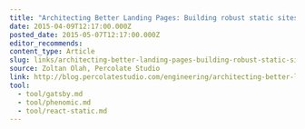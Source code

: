 ```yaml
---
title: "Architecting Better Landing Pages: Building robust static sites in React"
date: 2015-04-09T12:17:00.000Z
posted_date: 2015-05-07T12:17:00.000Z
editor_recommends:
content_type: Article
slug: links/architecting-better-landing-pages-building-robust-static-sites-in-react
source: Zoltan Olah, Percolate Studio
link: http://blog.percolatestudio.com/engineering/architecting-better-landing-pages/
tool:
  - tool/gatsby.md
  - tool/phenomic.md
  - tool/react-static.md
---
```

